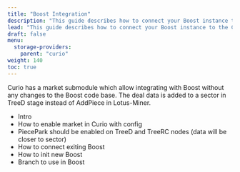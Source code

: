 ```yaml
---
title: "Boost Integration"
description: "This guide describes how to connect your Boost instance to the Curio cluster"
lead: "This guide describes how to connect your Boost instance to the Curio cluster"
draft: false
menu:
  storage-providers:
    parent: "curio"
weight: 140
toc: true
---
```


Curio has a market submodule which allow integrating with Boost without any changes to the Boost code base.
The deal data is added to a sector in TreeD stage instead of AddPiece in Lotus-Miner.

- Intro
- How to enable market in Curio with config
- PiecePark should be enabled on TreeD and TreeRC nodes (data will be closer to sector)
- How to connect exiting Boost
- How to init new Boost
- Branch to use in Boost
